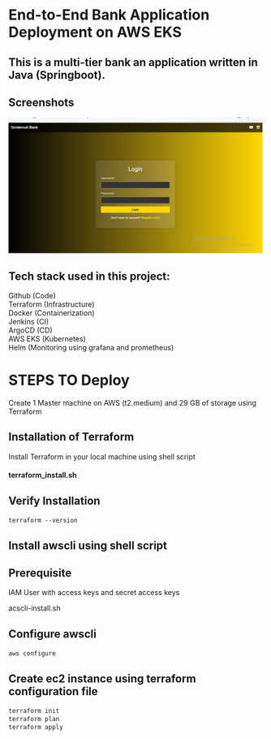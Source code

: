 
# End-to-End Bank Application Deployment on AWS EKS


## This is a multi-tier bank an application written in Java (Springboot).

## Screenshots

![App Screenshot](https://github.com/2604manishyadav/Bankapp/blob/86627cd7887c50fd3be7550a35dc65625a5bde15/springboot.PNG)

## Tech stack used in this project:

Github (Code)  
Terraform (Infrastructure)  
Docker (Containerization)  
Jenkins (CI)  
ArgoCD (CD)  
AWS EKS (Kubernetes)  
Helm (Monitoring using grafana and prometheus)


# STEPS TO Deploy

Create 1 Master machine on AWS (t2.medium)    and 29 GB of storage using Terraform

## Installation of Terraform

Install Terraform in your local machine using shell script
 
#### terraform_install.sh 

## Verify Installation

    terraform --version

## Install awscli using shell script

## Prerequisite
IAM User with access keys and secret access keys

acscli-install.sh

## Configure awscli

    aws configure

## Create ec2 instance using terraform configuration file

    terraform init 
    terraform plan  
    terraform apply










